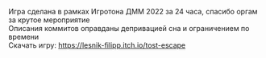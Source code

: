 Игра сделана в рамках Игротона ДММ 2022 за 24 часа, спасибо оргам за крутое мероприятие\
Описания коммитов оправданы депривацией сна и ограничением по времени\
Скачать игру: https://lesnik-filipp.itch.io/tost-escape
